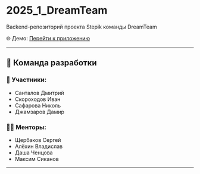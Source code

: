 # 2025_1_DreamTeam
Backend-репозиторий проекта Stepik команды DreamTeam

🌐 Демо: [Перейти к приложению](http://217.16.21.64/)

---

## 💼 Команда разработки

### 👥 Участники:
- Санталов Дмитрий
- Скороходов Иван
- Сафарова Николь
- Джамзаров Дамир

### 🧑‍🏫 Менторы:
- Щербаков Сергей
- Алёхин Владислав
- Даша Ченцова
- Максим Сиканов

---
